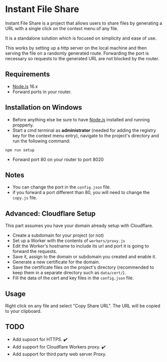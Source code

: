 # Instant File Share

Instant File Share is a project that allows users to share files by generating a URL with a single click on the context menu of any file.

It is a standalone solution which is focused on simplicity and ease of use.

This works by setting up a http server on the local machine and then serving the file on a randomly generated route. Forwarding the port is necessary so requests to the generated URL are not blocked by the router.



## Requirements

- [Node.js](https://nodejs.org/en/) 16.x
- Forward ports in your router.


## Installation on Windows

- Before anything else be sure to have [Node.js](https://nodejs.org/en/) installed and running propperly.
- Start a cmd terminal as **administrator** (needed for adding the registry key for the context menu entry), navigate to the project's directory and run the following command:

```
npm run setup
```

- Forward port 80 on your router to port 8020

## Notes

- You can change the port in the `config.json` file.
- if you forward a port different than 80, you will need to change the `copy.js` file.

## Advanced: Cloudflare Setup

This part assumes you have your domain already setup with Cloudflare.

- Create a subdomain for your project (or not)
- Set up a Worker with the contents of `workers/proxy.js`
- Edit the Worker's hostname to include its url and port it is going to forward the requests.
- Save it, assign to the domain or subdomain you created and enable it.
- Generate a new certificate for the domain.
- Save the certificate files on the project's directory (recommended to keep them in a separate directory such as `data/cert/`).
- Fill the data of the cert and key files in the `config.json` file.


## Usage

Right click on any file and select "Copy Share URL".
The URL will be copied to your clipboard.

## TODO

- Add supoort for HTTPS. ✔️
- Add support for Cloudflare Workers proxy. ✔️
- Add support for third party web server Proxy.

